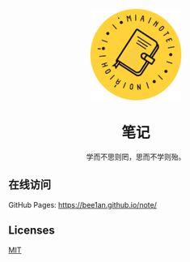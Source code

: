 <p align="center">
    <img width="180" src="./assets/logo.png" alt="Rolldown logo">
</p>

<h1 align="center">
  笔记
</h1>

<p align="center">
 学而不思则罔，思而不学则殆。
</p>

## 在线访问

GitHub Pages: <https://bee1an.github.io/note/>

## Licenses

[MIT](./LICENSE)
